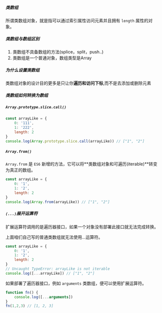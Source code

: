 ##### 类数组

所谓类数组对象，就是指可以通过索引属性访问元素并且拥有 `length` 属性的对象。

##### 类数组与数组区别

1. 类数组不具备数组的方法(splice，split，push..)
2. 类数组是一个普通对象，数组类型是Array

##### 为什么设置类数组

类数组对象的设计目的更多是只让你**遍历和访问下标**,而不是去添加或删除元素

##### 类数组如何转换为数组

##### `Array.prototype.slice.call()`

```js
const arrayLike = {
    0: '111',
    1: '222',
    length: 2
}
console.log(Array.prototype.slice.call(arrayLike)) // ["1", "2"]
```

##### `Array.from()`

`Array.from` 是 `ES6` 新增的方法，它可以将**类数组对象和可遍历(iterable)**转变为真正的数组。

```js
const arrayLike = {
    0: '1',
    1: '2',
    length: 2
}
console.log(Array.from(arrayLike)) // ["1", "2"]
```

##### `(...)`展开运算符

扩展运算符调用的是遍历器接口，如果一个对象没有部署此接口就无法完成转换。

上面咱们自己写的普通类数组就无法使用...运算符。

```js
const arrayLike = {
    0: '1',
    1: '2',
    length: 2
}
// Uncaught TypeError: arrayLike is not iterable
console.log([...arrayLike]) // ["1", "2"]
```

如果部署了遍历器接口，例如 `arguments` 类数组，便可以使用扩展运算符。

```js
function fn() {
    console.log([...arguments])
}
fn(1,2,3) // [1, 2, 3]
```


